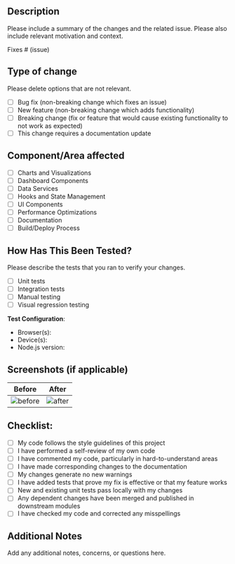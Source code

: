 
## Description

Please include a summary of the changes and the related issue. Please also include relevant motivation and context.

Fixes # (issue)

## Type of change

Please delete options that are not relevant.

- [ ] Bug fix (non-breaking change which fixes an issue)
- [ ] New feature (non-breaking change which adds functionality)
- [ ] Breaking change (fix or feature that would cause existing functionality to not work as expected)
- [ ] This change requires a documentation update

## Component/Area affected

- [ ] Charts and Visualizations
- [ ] Dashboard Components
- [ ] Data Services
- [ ] Hooks and State Management
- [ ] UI Components
- [ ] Performance Optimizations
- [ ] Documentation
- [ ] Build/Deploy Process

## How Has This Been Tested?

Please describe the tests that you ran to verify your changes.

- [ ] Unit tests
- [ ] Integration tests
- [ ] Manual testing
- [ ] Visual regression testing

**Test Configuration**:
* Browser(s): 
* Device(s): 
* Node.js version: 

## Screenshots (if applicable)

| Before | After |
|--------|-------|
| ![before](url) | ![after](url) |

## Checklist:

- [ ] My code follows the style guidelines of this project
- [ ] I have performed a self-review of my own code
- [ ] I have commented my code, particularly in hard-to-understand areas
- [ ] I have made corresponding changes to the documentation
- [ ] My changes generate no new warnings
- [ ] I have added tests that prove my fix is effective or that my feature works
- [ ] New and existing unit tests pass locally with my changes
- [ ] Any dependent changes have been merged and published in downstream modules
- [ ] I have checked my code and corrected any misspellings

## Additional Notes

Add any additional notes, concerns, or questions here.
